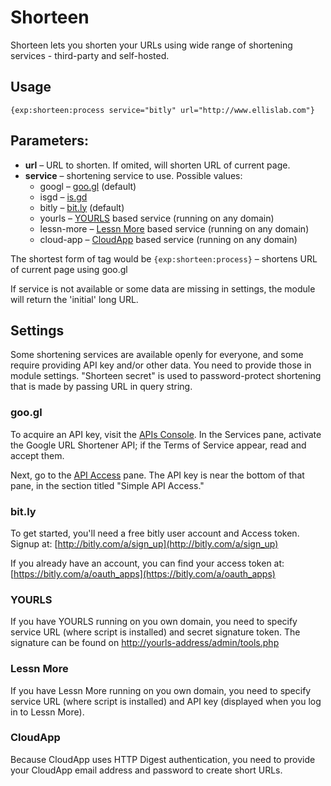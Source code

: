 Shorteen
====================

Shorteen lets you shorten your URLs using wide range of shortening services - third-party and self-hosted.

## Usage

```
{exp:shorteen:process service="bitly" url="http://www.ellislab.com"}
```

## Parameters:

- **url** – URL to shorten. If omited, will shorten URL of current page.
- **service** – shortening service to use. Possible values:
  - googl – [goo.gl](http://goo.gl) (default)
  - isgd – [is.gd](http://is.gd)
  - bitly – [bit.ly](http://bitly.com) (default)
  - yourls – [YOURLS](http://yourls.org) based service (running on any domain)
  - lessn-more – [Lessn More](http://lessnmore.net/) based service (running on any domain)
  - cloud-app – [CloudApp](http://getcloudapp.com) based service (running on any domain)

The shortest form of tag would be `{exp:shorteen:process}` – shortens URL of current page using goo.gl

If service is not available or some data are missing in settings, the module will return the 'initial' long URL.

## Settings
Some shortening services are available openly for everyone, and some require providing API key and/or other data. You need to provide those in module settings.
"Shorteen secret" is used to password-protect shortening that is made by passing URL in query string.

### goo.gl
To acquire an API key, visit the [APIs Console](https://code.google.com/apis/console). In the Services pane, activate the Google URL Shortener API; if the Terms of Service appear, read and accept them.

Next, go to the [API Access](https://code.google.com/apis/console#access) pane. The API key is near the bottom of that pane, in the section titled "Simple API Access."

### bit.ly
To get started, you'll need a free bitly user account and Access token. Signup at: [http://bitly.com/a/sign_up](http://bitly.com/a/sign_up)

If you already have an account, you can find your access token at: [https://bitly.com/a/oauth_apps](https://bitly.com/a/oauth_apps)

### YOURLS
If you have YOURLS running on you own domain, you need to specify service URL (where script is installed) and secret signature token. The signature can be found on [http://yourls-address/admin/tools.php](http://yourls-address/admin/tools.php)

### Lessn More
If you have Lessn More running on you own domain, you need to specify service URL (where script is installed) and API key (displayed when you log in to Lessn More).

### CloudApp
Because CloudApp uses HTTP Digest authentication, you need to provide your CloudApp email address and password to create short URLs.